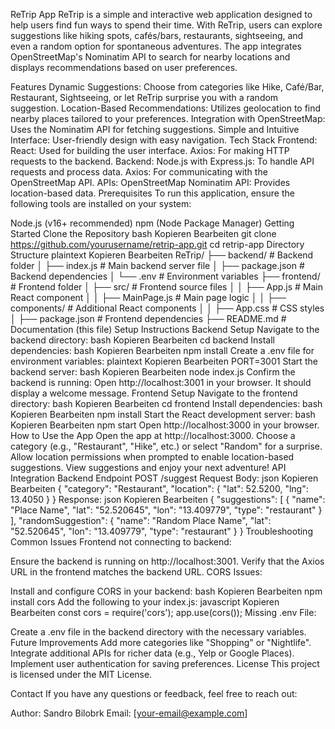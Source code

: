 ReTrip App
ReTrip is a simple and interactive web application designed to help users find fun ways to spend their time. With ReTrip, users can explore suggestions like hiking spots, cafés/bars, restaurants, sightseeing, and even a random option for spontaneous adventures. The app integrates OpenStreetMap's Nominatim API to search for nearby locations and displays recommendations based on user preferences.

Features
Dynamic Suggestions: Choose from categories like Hike, Café/Bar, Restaurant, Sightseeing, or let ReTrip surprise you with a random suggestion.
Location-Based Recommendations: Utilizes geolocation to find nearby places tailored to your preferences.
Integration with OpenStreetMap: Uses the Nominatim API for fetching suggestions.
Simple and Intuitive Interface: User-friendly design with easy navigation.
Tech Stack
Frontend:
React: Used for building the user interface.
Axios: For making HTTP requests to the backend.
Backend:
Node.js with Express.js: To handle API requests and process data.
Axios: For communicating with the OpenStreetMap API.
APIs:
OpenStreetMap Nominatim API: Provides location-based data.
Prerequisites
To run this application, ensure the following tools are installed on your system:

Node.js (v16+ recommended)
npm (Node Package Manager)
Getting Started
Clone the Repository
bash
Kopieren
Bearbeiten
git clone https://github.com/yourusername/retrip-app.git
cd retrip-app
Directory Structure
plaintext
Kopieren
Bearbeiten
ReTrip/
├── backend/                # Backend folder
│   ├── index.js            # Main backend server file
│   ├── package.json        # Backend dependencies
│   └── .env                # Environment variables
├── frontend/               # Frontend folder
│   ├── src/                # Frontend source files
│   │   ├── App.js          # Main React component
│   │   ├── MainPage.js     # Main page logic
│   │   ├── components/     # Additional React components
│   │   ├── App.css         # CSS styles
│   ├── package.json        # Frontend dependencies
├── README.md               # Documentation (this file)
Setup Instructions
Backend Setup
Navigate to the backend directory:
bash
Kopieren
Bearbeiten
cd backend
Install dependencies:
bash
Kopieren
Bearbeiten
npm install
Create a .env file for environment variables:
plaintext
Kopieren
Bearbeiten
PORT=3001
Start the backend server:
bash
Kopieren
Bearbeiten
node index.js
Confirm the backend is running: Open http://localhost:3001 in your browser. It should display a welcome message.
Frontend Setup
Navigate to the frontend directory:
bash
Kopieren
Bearbeiten
cd frontend
Install dependencies:
bash
Kopieren
Bearbeiten
npm install
Start the React development server:
bash
Kopieren
Bearbeiten
npm start
Open http://localhost:3000 in your browser.
How to Use the App
Open the app at http://localhost:3000.
Choose a category (e.g., "Restaurant", "Hike", etc.) or select "Random" for a surprise.
Allow location permissions when prompted to enable location-based suggestions.
View suggestions and enjoy your next adventure!
API Integration
Backend Endpoint
POST /suggest
Request Body:
json
Kopieren
Bearbeiten
{
  "category": "Restaurant",
  "location": { "lat": 52.5200, "lng": 13.4050 }
}
Response:
json
Kopieren
Bearbeiten
{
  "suggestions": [
    {
      "name": "Place Name",
      "lat": "52.520645",
      "lon": "13.409779",
      "type": "restaurant"
    }
  ],
  "randomSuggestion": {
    "name": "Random Place Name",
    "lat": "52.520645",
    "lon": "13.409779",
    "type": "restaurant"
  }
}
Troubleshooting
Common Issues
Frontend not connecting to backend:

Ensure the backend is running on http://localhost:3001.
Verify that the Axios URL in the frontend matches the backend URL.
CORS Issues:

Install and configure CORS in your backend:
bash
Kopieren
Bearbeiten
npm install cors
Add the following to your index.js:
javascript
Kopieren
Bearbeiten
const cors = require('cors');
app.use(cors());
Missing .env File:

Create a .env file in the backend directory with the necessary variables.
Future Improvements
Add more categories like "Shopping" or "Nightlife".
Integrate additional APIs for richer data (e.g., Yelp or Google Places).
Implement user authentication for saving preferences.
License
This project is licensed under the MIT License.

Contact
If you have any questions or feedback, feel free to reach out:

Author: Sandro Bilobrk
Email: [your-email@example.com]
